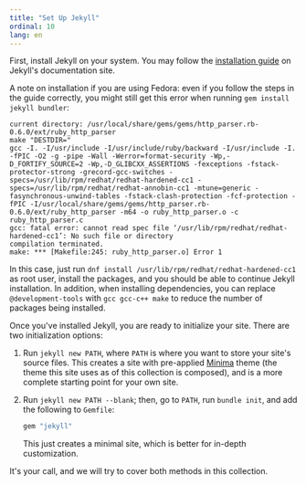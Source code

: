 ```yaml
---
title: "Set Up Jekyll"
ordinal: 10
lang: en
---
```


First, install Jekyll on your system. You may follow the [installation
guide](https://jekyllrb.com/docs/installation/) on Jekyll's documentation site.

A note on installation if you are using Fedora: even if you follow the steps in
the guide correctly, you might still get this error when running `gem install
jekyll bundler`:

```
current directory: /usr/local/share/gems/gems/http_parser.rb-0.6.0/ext/ruby_http_parser
make "DESTDIR="
gcc -I. -I/usr/include -I/usr/include/ruby/backward -I/usr/include -I.   -fPIC -O2 -g -pipe -Wall -Werror=format-security -Wp,-D_FORTIFY_SOURCE=2 -Wp,-D_GLIBCXX_ASSERTIONS -fexceptions -fstack-protector-strong -grecord-gcc-switches -specs=/usr/lib/rpm/redhat/redhat-hardened-cc1 -specs=/usr/lib/rpm/redhat/redhat-annobin-cc1 -mtune=generic -fasynchronous-unwind-tables -fstack-clash-protection -fcf-protection -fPIC -I/usr/local/share/gems/gems/http_parser.rb-0.6.0/ext/ruby_http_parser -m64 -o ruby_http_parser.o -c ruby_http_parser.c
gcc: fatal error: cannot read spec file ‘/usr/lib/rpm/redhat/redhat-hardened-cc1’: No such file or directory
compilation terminated.
make: *** [Makefile:245: ruby_http_parser.o] Error 1
```

In this case, just run `dnf install /usr/lib/rpm/redhat/redhat-hardened-cc1` as
root user, install the packages, and you should be able to continue Jekyll
installation. In addition, when installing dependencies, you can replace
`@development-tools` with `gcc gcc-c++ make` to reduce the number of packages
being installed.

Once you've installed Jekyll, you are ready to initialize your site. There are
two initialization options:

1. Run `jekyll new PATH`, where `PATH` is where you want to store your site's
   source files. This creates a site with pre-applied
   [Minima](https://github.com/jekyll/minima/) theme (the theme this site uses
   as of this collection is composed), and is a more complete starting point
   for your own site.

2. Run `jekyll new PATH --blank`; then, go to `PATH`, run `bundle init`, and
   add the following to `Gemfile`:

   ```ruby
   gem "jekyll"
   ```

   This just creates a minimal site, which is better for in-depth
   customization.

It's your call, and we will try to cover both methods in this collection.
